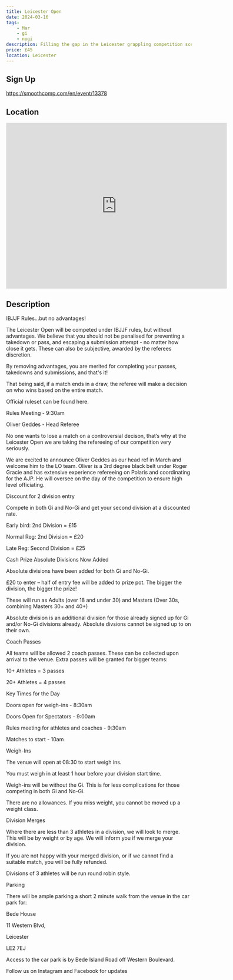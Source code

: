 ```yaml
---
title: Leicester Open
date: 2024-03-16
tags:
    - Mar
    - gi 
    - nogi 
description: Filling the gap in the Leicester grappling competition scene - the Leicester Open is a Gi and No-Gi competition for all levels - IBJJF rules with NO ADVANTAGES
price: £45
location: Leicester
---
```

## Sign Up
https://smoothcomp.com/en/event/13378

## Location
<iframe src="https://www.google.com/maps/embed?pb=!1m18!1m12!1m3!1d12345.6789!2d-1.1432473!3d52.6317254!2m3!1f0!2f0!3f0!3m2!1i1024!2i768!4f13.1!3m3!1m2!1s0x0%3A0x0!2z52.6317254!5e0!3m2!1sen!2sus!4v1234567890" width="600" height="450" style="border:0;" allowfullscreen="" loading="lazy"></iframe>

## Description
IBJJF Rules...but no advantages!


The Leicester Open will be competed under IBJJF rules, but without advantages. We believe that you should not be penalised for preventing a takedown or pass, and escaping a submission attempt - no matter how close it gets. These can also be subjective, awarded by the referees discretion.


By removing advantages, you are merited for completing your passes, takedowns and submissions, and that's it!


That being said, if a match ends in a draw, the referee will make a decision on who wins based on the entire match.


Official ruleset can be found here.


Rules Meeting - 9:30am


Oliver Geddes - Head Referee


No one wants to lose a match on a controversial decison, that’s why at the Leicester Open we are taking the refereeing of our competition very seriously.


We are excited to announce Oliver Geddes as our head ref in March and welcome him to the LO team. Oliver is a 3rd degree black belt under Roger Gracie and has extensive experience refereeing on Polaris and coordinating for the AJP. He will oversee on the day of the competition to ensure high level officiating.


Discount for 2 division entry


Compete in both Gi and No-Gi and get your second division at a discounted rate. 


Early bird: 2nd Division = £15


Normal Reg: 2nd Division = £20


Late Reg: Second Division = £25


Cash Prize Absolute Divisions Now Added


Absolute divisions have been added for both Gi and No-Gi.


£20 to enter – half of entry fee will be added to prize pot. The bigger the division, the bigger the prize!


These will run as Adults (over 18 and under 30) and Masters (Over 30s, combining Masters 30+ and 40+)


Absolute division is an additional division for those already signed up for Gi and/or No-Gi divisions already. Absolute divsions cannot be signed up to on their own.


Coach Passes


All teams will be allowed 2 coach passes. These can be collected upon arrival to the venue. Extra passes will be granted for bigger teams:


10+ Athletes = 3 passes


20+ Athletes = 4 passes


Key Times for the Day


Doors open for weigh-ins - 8:30am


Doors Open for Spectators - 9:00am


Rules meeting for athletes and coaches - 9:30am


Matches to start - 10am


Weigh-Ins


The venue will open at 08:30 to start weigh ins.


You must weigh in at least 1 hour before your division start time.


Weigh-ins will be without the Gi. This is for less complications for those competing in both Gi and No-Gi.


There are no allowances. If you miss weight, you cannot be moved up a weight class.


Division Merges


Where there are less than 3 athletes in a division, we will look to merge. This will be by weight or by age. We will inform you if we merge your division.


If you are not happy with your merged division, or if we cannot find a suitable match, you will be fully refunded.


Divisions of 3 athletes will be run round robin style.


Parking


There will be ample parking a short 2 minute walk from the venue in the car park for:


Bede House


11 Western Blvd,


Leicester


LE2 7EJ


Access to the car park is by Bede Island Road off Western Boulevard.


Follow us on Instagram and Facebook for updates